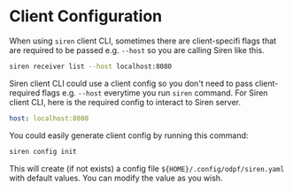 # Client Configuration

When using `siren` client CLI, sometimes there are client-specifi flags that are required to be passed e.g. `--host` so you are calling Siren like this.

```bash
siren receiver list --host localhost:8080
```
Siren client CLI could use a client config so you don't need to pass client-required flags e.g. `--host` everytime you run `siren` command. For Siren client CLI, here is the required config to interact to Siren server.

```yaml
host: localhost:8080
```
You could easily generate client config by running this command:
```bash
siren config init
```
This will create (if not exists) a config file `${HOME}/.config/odpf/siren.yaml` with default values. You can modify the value as you wish.


